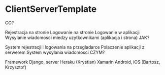 # ClientServerTemplate
CO?

Rejestracja na stronie
Logowanie na stronie
Logowanie w aplikacji
Wysylanie wiadomosci miedzy uzytkownikami (aplikacja i strona)
JAK?

System rejestracji i logowania na przegladarce
Polaczenie aplikacji z serwerem
System wysylania wiadomosci
CZYM?

Framework Django, server Heraku (Krystian)
Xamarin Android, iOS (Bartosz, Krzysztof)
